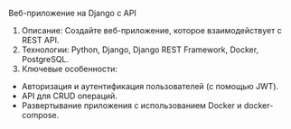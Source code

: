 Веб-приложение на Django с API

1. Описание: Создайте веб-приложение, которое взаимодействует с REST API. 
2. Технологии: Python, Django, Django REST Framework, Docker, PostgreSQL.
3. Ключевые особенности:
- Авторизация и аутентификация пользователей (с помощью JWT).
- API для CRUD операций.
- Развертывание приложения с использованием Docker и docker-compose.
